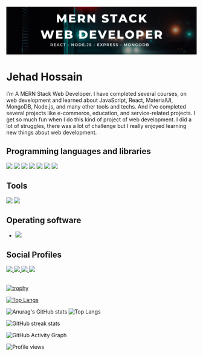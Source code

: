 ![I am a MERN Stack Web Developer](https://github.com/Zihad550/Zihad550/blob/main/Banner.png)

# Jehad Hossain
I’m A MERN Stack Web Developer. I have completed several courses, on web development and learned about JavaScript, React, MaterialUI, MongoDB, Node.js, and many other tools and techs. And I’ve completed several projects like e-commerce, education, and service-related projects. I get so much fun when I do this kind of project of web development. I did a lot of struggles, there was a lot of challenge but I really enjoyed learning new things about web development.

## Programming languages and libraries

<img src="https://img.icons8.com/color/48/000000/javascript--v1.png"/>  <img src="https://img.icons8.com/color/48/000000/html-5--v1.png"/>  <img src="https://img.icons8.com/color/48/000000/css3.png"/>  <img src="https://img.icons8.com/color/48/000000/bootstrap.png"/>  <img src="https://img.icons8.com/ultraviolet/48/000000/react--v1.png"/>  <img src="https://img.icons8.com/color/48/000000/material-ui.png"/> <img src="https://img.icons8.com/color/48/000000/redux.png"/>

## Tools
 <img src="https://img.icons8.com/color/48/000000/git.png"/>  <img src="https://img.icons8.com/color/48/000000/visual-studio-code-2019.png"/>
 

## Operating software
* <img src="https://img.icons8.com/color/48/000000/ubuntu--v1.png"/>


## Social Profiles
<div> 
  <a href="https://github.com/Zihad550">
  <img  src="https://img.icons8.com/color/48/000000/github--v1.png"/> 
  </a>
  <a href="https://www.linkedin.com/in/zihad-hussain-439910216/">
  <img src="https://img.icons8.com/color/48/000000/linkedin.png"/>
  </a>
  <a href="https://www.facebook.com/zihad31hussain/">
   <img src="https://img.icons8.com/color/48/000000/facebook-new.png"/>
  </a>
  <a href="https://jehad-hossain.netlify.app/">
   <img src="https://img.icons8.com/fluency/48/000000/portfolio.png"/>
  </a>
</div>

<br/>



[![trophy](https://github-profile-trophy.vercel.app/?username=Zihad550)](https://github.com/ryo-ma/github-profile-trophy)

[![Top Langs](https://github-readme-stats.vercel.app/api/top-langs/?username=Zihad550)](https://github.com/anuraghazra/github-readme-stats)  

<!-- <div style="display:grid;grid-templace-columns:repeat(2, 1fr);">
 <img src="https://github-readme-stats.vercel.app/api?username=Zihad550&show_icons=true&theme=merko&row=1&column=2" alt="github stats" />
 <img src="https://github-readme-streak-stats.herokuapp.com/?user=Zihad550&row=1&column=2" alt="github streak stats"/>
 </div> -->
 ![Anurag's GitHub stats](https://github-readme-stats.vercel.app/api?username=Zihad550&show_icons=true&theme=marko&row=1&column=2)  ![Top Langs](https://github-readme-streak-stats.herokuapp.com/?user=Zihad550&row=1&column=2)
 
 
 
  ![GitHub streak stats]()  

![GitHub Activity Graph](https://activity-graph.herokuapp.com/graph?username=Zihad550)  



![Profile views](https://gpvc.arturio.dev/Zihad550)  
